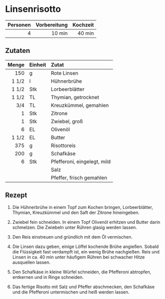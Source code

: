 # Linsenrisotto

| Personen | Vorbereitung | Kochzeit |
| --------:| ------------:| --------:|
|        4 |       10 min |   40 min |

## Zutaten

| Menge | Einheit | Zutat                       |
| -----:| ------- |:--------------------------- |
|   150 | g       | Rote Linsen                 |
| 1 1/2 | l       | Hühnerbrühe                 |
| 1 1/2 | Stk     | Lorbeerblätter              |
| 1 1/2 | TL      | Thymian, getrocknet         |
|   3/4 | TL      | Kreuzkümmel, gemahlen       |
|     1 | Stk     | Zitrone                     |
|     1 | Stk     | Zwiebel, groß               |
|     6 | EL      | Olivenöl                    |
| 1 1/2 | EL      | Butter                      |
|   375 | g       | Risottoreis                 |
|   200 | g       | Schafkäse                   |
|     6 | Stk     | Pfefferoni, eingelegt, mild |
|       |         | Salz                        |
|       |         | Pfeffer, frisch gemahlen    |

## Rezept

1.  Die Hühnerbrühe in einem Topf zum Kochen bringen, Lorbeerblätter, Thymian,
    Kreuzkümmel und den Saft der Zitrone hineingeben.

2.  Zwiebel fein schneiden. In einem Topf Olivenöl erhitzen und Butter darin
    schmelzen. Die Zwiebeln unter Rühren glasig werden lassen.

3.  Den Reis einstreuen und gründlich mit dem Öl vermischen.

4.  Die Linsen dazu geben, einige Löffel kochende Brühe angießen. Sobald die
    Flüssigkeit fast verdampft ist, ein wenig Brühe nachgießen.
    Reis und Linsen in ca. 40 min unter häufigem Rühren bei schwacher Hitze
    ausquellen lassen.

5.  Den Schafkäse in kleine Würfel schneiden, die Pfefferoni abtropfen,
    entkernen und in Ringe schneiden.

6.  Das fertige Risotto mit Salz und Pfeffer abschmecken, den Schafkäse und die
    Pfefferoni untermischen und heiß werden lassen.
